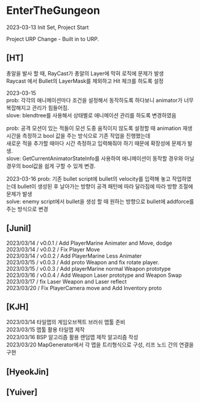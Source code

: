 # EnterTheGungeon

2023-03-13 Init Set, Project Start

Project URP Change - Built in to URP.

## [HT]    
총알을 발사 할 때, RayCast가 총알의 Layer에 막혀 로직에 문제가 발생    
Raycast 에서 Bullet의 LayerMask를 제외하고 Hit 체크를 하도록 설정   

2023-03-15   
prob: 각각의 애니메이션마다 조건을 설정해서 동작하도록 하다보니 animator가 너무 복잡해지고 관리가 힘들어짐.   
slove: blendtree를 사용해서 상태별로 애니메이션 관리를 하도록 변경하였음   

prob: 공격 모션이 있는 적들이 모션 도중 움직이지 않도록 설정할 때 animation 재생 시간을 측정하고 bool 값을 주는 방식으로 기존 작업을 진행했는데   
새로운 적을 추가할 때마다 시간 측정하고 입력해줘야 하기 때문에 확장성에 문제가 발생.   
slove: GetCurrentAnimatorStateInfo를 사용하여 애니메이션이 동작할 경우와 아닐 경우의 bool값을 쉽게 구할 수 있게 변경.   

2023-03-16
prob: 기존 bullet script에 bullet의 velocity를 입력해 놓고 작업하였는데 bullet이 생성된 후 날아가는 방향이 공격 패턴에 따라 달라짐에 따라 방향 조절에 문제가 발생   
solve: enemy script에서 bullet을 생성 할 때 원하는 방향으로 bullet에 addforce를 주는 방식으로 변경   

## [Junil]    
2023/03/14 / v0.0.1 / Add PlayerMarine Animater and Move, dodge    
2023/03/14 / v0.0.2 / Fix Player Move    
2023/03/14 / v0.0.2 / Add PlayerMarine Less Animater    
2023/03/15 / v0.0.3 / Add proto Weapon and fix rotate player.    
2023/03/15 / v0.0.3 / Add playerMarine normal Weapon prototype    
2023/03/16 / v0.0.4 / Add Weapon Laser prototype and Weapon Swap    
2023/03/17 / fix Laser Weapon and Laser reflect    
2023/03/20 / Fix PlayerCamera move and Add Inventory proto    

## [KJH]    
2023/03/14 타일맵의 게임오브젝트 브러쉬 맵툴 준비    
2023/03/15 맵툴 활용 타일맵 제작    
2023/03/16 BSP 알고리즘 활용 랜덤맵 제작 알고리즘 작성    
2023/03/20 MapGenerator에서 각 맵을 트리형식으로 구성, 리프 노드 간의 연결을 구현

## [HyeokJin]    

## [Yuiver]
    
